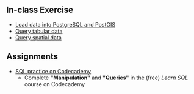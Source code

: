 ## In-class Exercise

* [Load data into PostgreSQL and PostGIS](ex_1_loading_data.md)
* [Query tabular data](ex_2_querying_data.md)
* [Query spatial data](ex_3_querying_spatial_data.md)

## Assignments

* [SQL practice on Codecademy](https://www.codecademy.com/learn/learn-sql)
  * Complete **"Manipulation"** and **"Queries"** in the (free) _Learn SQL_ course on Codecademy
